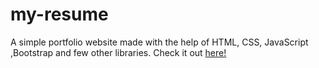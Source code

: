 # my-resume
A simple portfolio website made with the help of HTML, CSS, JavaScript ,Bootstrap and few other libraries.
Check it out [here!](https://name-dhruv.github.io/my-resume/)
